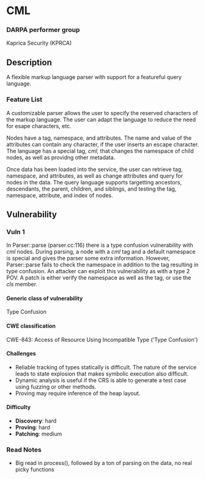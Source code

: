 # CML

### DARPA performer group
Kaprica Security (KPRCA)

## Description

A flexible markup language parser with support for a featureful query language.

### Feature List

A customizable parser allows the user to specify the reserved characters of the markup language. The user can adapt the language to reduce the need for esape characters, etc.

Nodes have a tag, namespace, and attributes. The name and value of the attributes can contain any character, if the user inserts an escape character. The language has a special tag, *cml*, that changes the namespace of child nodes, as well as providng other metadata.

Once data has been loaded into the service, the user can retrieve tag, namespace, and attributes, as well as change attributes and query for nodes in the data. The query language supports targetting ancestors, descendants, the parent, children, and siblings, and testing the tag, namespace, attribute, and index of nodes.

## Vulnerability
### Vuln 1
In Parser::parse (parser.cc:116) there is a type confusion vulnerability with *cml* nodes. During parsing, a node with a *cml* tag and a default namespace is special and gives the parser some extra information. However, Parser::parse fails to check the namespace in addition to the tag resulting in type confusion. An attacker can exploit this vulnerability as with a type 2 POV. A patch is either verify the namespace as well as the tag, or use the *cls* member.

#### Generic class of vulnerability

Type Confusion

#### CWE classification

CWE-843: Access of Resource Using Incompatible Type ('Type Confusion')

#### Challenges

 - Reliable tracking of types statically is difficult. The nature of the service leads to state explosion that makes symbolic execution also difficult.
 - Dynamic analysis is useful if the CRS is able to generate a test case using fuzzing or other methods.
 - Proving may require inference of the heap layout.

#### Difficulty

 - **Discovery**: hard
 - **Proving**: hard
 - **Patching**: medium

  ### Read Notes

* Big read in process(), followed by a ton of parsing on the data, no real picky
  functions